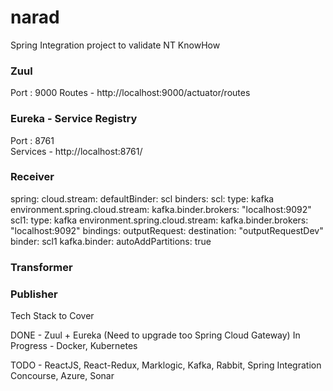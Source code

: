 # narad
Spring Integration project to validate NT KnowHow

### Zuul
Port : 9000
Routes - http://localhost:9000/actuator/routes 

### Eureka - Service Registry
Port : 8761  
Services - http://localhost:8761/  


### Receiver


spring:
  cloud.stream:
    defaultBinder: scl
    binders:
      scl:
        type: kafka
        environment.spring.cloud.stream:
          kafka.binder.brokers: "localhost:9092"
      scl1:
        type: kafka
        environment.spring.cloud.stream:
          kafka.binder.brokers: "localhost:9092"
    bindings:
      outputRequest:
        destination: "outputRequestDev"
        binder: scl1
    kafka.binder:
      autoAddPartitions: true


### Transformer
### Publisher

Tech Stack to Cover 

DONE - Zuul + Eureka (Need to upgrade too Spring Cloud Gateway)
In Progress - Docker, Kubernetes

TODO - ReactJS, React-Redux, Marklogic, Kafka, Rabbit, Spring Integration
Concourse, Azure, Sonar
